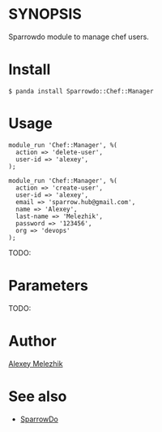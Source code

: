 # SYNOPSIS

Sparrowdo module to manage chef users.

# Install

    $ panda install Sparrowdo::Chef::Manager

# Usage

    module_run 'Chef::Manager', %(
      action => 'delete-user',
      user-id => 'alexey',
    );
    
    module_run 'Chef::Manager', %(
      action => 'create-user',
      user-id => 'alexey',
      email => 'sparrow.hub@gmail.com',
      name => 'Alexey',
      last-name => 'Melezhik',
      password => '123456',
      org => 'devops'
    );
    

TODO:

# Parameters

TODO:

# Author

[Alexey Melezhik](mailto:melezhik@gmail.com)

# See also

* [SparrowDo](https://github.com/melezhik/sparrowdo)

